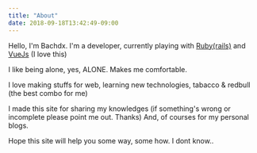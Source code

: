 ```yaml
---
title: "About"
date: 2018-09-18T13:42:49-09:00
---
```


Hello, I'm Bachdx. I'm a developer, currently playing with [Ruby(rails)](https://rubyonrails.org/) and [VueJs](https://vuejs.org/index.html) (I love this)

I like being alone, yes, ALONE. Makes me comfortable.

I love making stuffs for web, learning new technologies, tabacco & redbull (the best combo for me)

I made this site for sharing my knowledges (if something's wrong or incomplete please point me out. Thanks)
And, of courses for my personal blogs.

Hope this site will help you some way, some how. I dont know..

